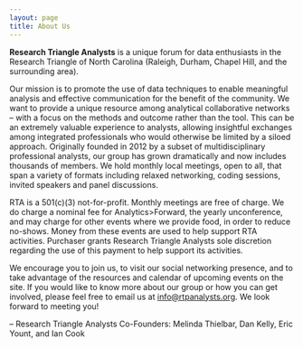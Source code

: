 ```yaml
---
layout: page
title: About Us
---
```


**Research Triangle Analysts** is a unique forum for data enthusiasts in the Research Triangle of North Carolina (Raleigh, Durham, Chapel Hill, and the surrounding area).

Our mission is to promote the use of data techniques to enable meaningful analysis and effective communication for the benefit of the community. We want to provide a unique resource among analytical collaborative networks – with a focus on the methods and outcome rather than the tool. This can be an extremely valuable experience to analysts, allowing insightful exchanges among integrated professionals who would otherwise be limited by a siloed approach. Originally founded in 2012 by a subset of multidisciplinary professional analysts, our group has grown dramatically and now includes thousands of members. We hold monthly local meetings, open to all, that span a variety of formats including relaxed networking, coding sessions, invited speakers and panel discussions.

RTA is a 501(c)(3) not-for-profit. Monthly meetings are free of charge. We do charge a nominal fee for Analytics>Forward, the yearly unconference, and may charge for other events where we provide food, in order to reduce no-shows. Money from these events are used to help support RTA activities. Purchaser grants Research Triangle Analysts sole discretion regarding the use of this payment to help support its activities.

We encourage you to join us, to visit our social networking presence, and to take advantage of the resources and calendar of upcoming events on the site. If you would like to know more about our group or how you can get involved, please feel free to email us at info@rtpanalysts.org. We look forward to meeting you!

– Research Triangle Analysts Co-Founders: Melinda Thielbar, Dan Kelly, Eric Yount, and Ian Cook
